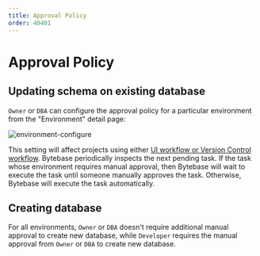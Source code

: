 ```yaml
---
title: Approval Policy
order: 40401
---
```


# Approval Policy

## Updating schema on existing database

`Owner` or `DBA` can configure the approval policy for a particular environment from the "Environment" detail page:

![environment-configure](/docs-assets/environment-configure.png)

This setting will affect projects using either [UI workflow or Version Control workflow](/docs/concepts/schema-change-workflow). Bytebase periodically inspects the next pending task. If the task whose environment requires manual approval, then Bytebase will wait to execute the task until someone manually approves the task. Otherwise, Bytebase will execute the task automatically.

## Creating database

For all environments, `Owner` or `DBA` doesn't require additional manual approval to create new database, while `Developer` requires the manual approval from `Owner` or `DBA` to create new database.
